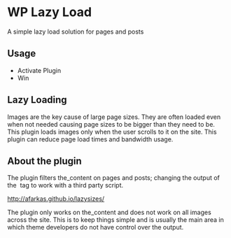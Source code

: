 WP Lazy Load
=====================

A simple lazy load solution for pages and posts

## Usage

* Activate Plugin
* Win

## Lazy Loading

Images are the key cause of large page sizes. They are often loaded even when not needed causing page sizes to be bigger than they need to be. This plugin loads images only when the user scrolls to it on the site. This plugin can reduce page load times and bandwidth usage.

## About the plugin

The plugin filters the_content on pages and posts; changing the output of the <img> tag to work with a third party script. 

http://afarkas.github.io/lazysizes/

The plugin only works on the_content and does not work on all images across the site. This is to keep things simple and is usually the main area in which theme developers do not have control over the output.